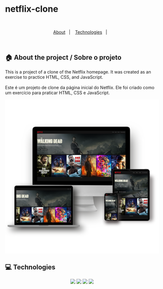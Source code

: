 # netflix-clone

<br>

<p align="center">
  <a href="#house-About-the-project-/-Sobre-o-projeto">About</a>&nbsp;&nbsp;&nbsp;|&nbsp;&nbsp;&nbsp;
  <a href="#computer-Technologies">Technologies</a>&nbsp;&nbsp;&nbsp;|&nbsp;&nbsp;&nbsp;
</p>

<br>

## :house: About the project / Sobre o projeto

This is a project of a clone of the Netflix homepage. It was created as an exercise to practice HTML, CSS, and JavaScript.
<br><br>
Este é um projeto de clone da página inicial do Netflix. Ele foi criado como um exercício para praticar HTML, CSS e JavaScript.

<p align="center">
  <img src="./assets/images/Computer-Mockup.png" width="700" style="display: block; margin: 0 auto;">
</p>

## :computer: Technologies 

<div>
<p align="center">
  <img src="https://img.shields.io/badge/HTML5-E34F26?style=for-the-badge&logo=html5&logoColor=white" height="22px">

  <img src="https://img.shields.io/badge/CSS3-1572B6?style=for-the-badge&logo=css3&logoColor=white" height="22px">

  <img src="https://img.shields.io/badge/JavaScript-F7DF1E?style=for-the-badge&logo=javascript&logoColor=black" height="22px">

  <img src="https://img.shields.io/badge/jQuery-0769AD?style=for-the-badge&logo=jquery&logoColor=white" height="22px">
</p>
</div>
